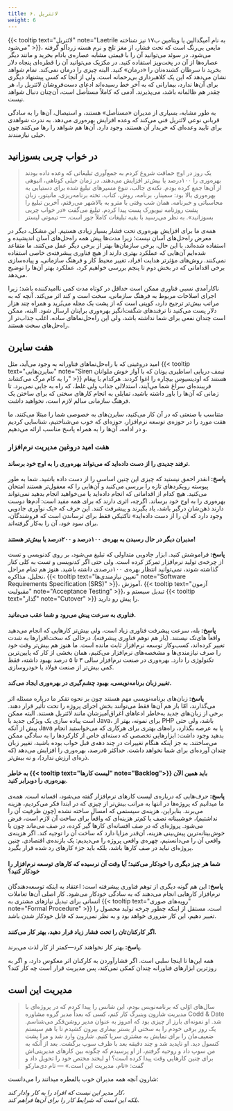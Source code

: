 ```yaml
---
title: ۶. لائتریل
weight: 6
---
```


{{< tooltip text="لائتریل" note="Laetrile به نام آمیگدالین یا ویتامین ب۱۷ نیز شناخته می‌شود" >}}، مایعی بی‌رنگ است که تحت فشار، از مغز تلخ و نرم هسته زردآلو گرفته می‌شود. در سوئد می‌توانید آن را با قیمتی مشابه عصاره‌ی بادام بخرید و مانند دیگر عصاره‌ها از آن در پخت‌وپز استفاده کنید. در مکزیک می‌توانید آن را قطره‌ای پنجاه دلار بخرید تا سرطان کشنده‌تان را «درمان» کنید. البته چیزی را درمان نمی‌کند. تمام شواهد نشان می‌دهد که این یک کلاهبرداری بی‌رحمانه است. ولی از آنجا که کسی پیشنهاد دیگری برای آن‌ها ندارد، بیمارانی که به آخر خط رسیده‌اند ادعای دست‌فروشان لائتریل را، هر چقدر هم ظالمانه باشد، می‌پذیرند. آدمی که کاملاً مستأصل است، آن‌چنان دنبال شواهد نیست.

به طور مشابه، بسیاری از مدیران «مستأصل» هستند، و استیصال،‌ آن‌ها را به سادگی قربانی نوعی لائتریل فنی می‌کند که وعده افزایش بهره‌وری می‌دهد. به ندرت شواهدی برای تایید وعده‌ای که خریدار آن هستند، وجود دارد. آن‌ها هم شواهد را رها می‌کنند چون خیلی نیازمندند.

## در خواب چربی بسوزانید
    
> یک روز در اوج حماقت شروع کردم به جمع‌آوری تبلیغاتی که وعده داده بودند بهره‌وری را ۱۰۰درصد یا بیش‌تر افزایش می‌دهند. در زمان خیلی کوتاهی، انبوهی از آن‌ها جمع کرده بودم. نکته‌ی جالب، تنوع مسیرهای تبلیغ شده برای دستیابی به بهره‌وری بالا بود:‌ سمینار، برنامه، روش، کتاب، تخته برنامه‌ریزی، مانیتور، زبان محاسباتی و خبرنامه. همان شب وقتی با مترو به بالاشهر می‌رفتم، آخرین تبلیغ را پشت روزنامه نیویورک پست پیدا کردم. تبلیغ می‌گفت «در خواب چربی بسوزانید». به نظر می‌رسید با بقیه تبلیغات کاملاً‌ جور است.
> <span>— تیموتی لیستر</span>

همه‌ی ما برای افزایش بهره‌وری تحت فشار بسیار زیادی هستیم. این مشکل، دیگر در معرض راه‌حل‌های آسان نیست؛ زیرا مدت‌ها پیش همه راه‌حل‌های آسان اندیشیده و استفاده شده‌اند. با این حال، برخی سازمان‌ها بهتر از برخی دیگر عمل می‌کنند. ما متقاعد شده‌ایم آن‌هایی که عملکرد بهتری دارند از هیچ فناوری پیشرفته‌ی خاصی استفاده نمی‌کنند. روش‌های مؤثرتر هدایت افراد، تغییر محیط کار و فرهنگ سازمانی، و پیاده‌سازی برخی اقداماتی که در بخش دوم تا پنجم بررسی خواهیم کرد، عملکرد بهتر آن‌ها را توضیح می‌دهد.

ناکارآمدی نسبی فناوری ممکن است حداقل در کوتاه مدت کمی ناامیدکننده باشد؛ زیرا اجرای اصلاحات مربوط به فرهنگ سازمانی، سخت است و کند اثر می‌کند. آنچه که به مراتب بیش‌تر ترجیح دارد، کوپنی است که از پشت یک مجله می‌بُرید و همراه چند هزار دلار پست می‌کنید تا ترفندهای شگفت‌انگیز بهره‌وری برایتان ارسال شود. البته، ممکن است چندان نفعی برای شما نداشته باشد، ولی این راه‌حل‌نماهای ساده، اغلب جذاب‌تر از راه‌حل‌های سخت هستند.

## هفت سایرن

امید دروغینی که با راه‌حل‌نماهای فناورانه به وجود می‌آید، مثل {{< tooltip text="سایرن‌هایی" note="Siren نیمف دریایی اساطیری یونان که با آواز خوش ملوانان را به کام مرگ می‌کشاند" >}} هستند که اودیسیوس بیچاره را اغوا کردند. هرکدام با پیغام فریبنده‌ای سراغ شما می‌آیند، استدلالی جذاب ولی غلط، که راه به جایی نمی‌برد. تا زمانی که آن‌ها را باور داشته باشید، تمایلی به انجام کارهای سختی که برای ساختن یک فرهنگ سازمانی سالم لازم است، نخواهید داشت.

متناسب با صنعتی که در آن کار می‌کنید، سایرن‌های به خصوصی شما را مبتلا می‌کنند. ما هفت مورد را در حوزه‌ی توسعه نرم‌افزار، حوزه‌ای که خوب می‌شناختیم، شناسایی کردیم و در ادامه، آن‌ها را به همراه پاسخ مناسب ارائه می‌دهیم.

### هفت امید دروغین مدیریت نرم‌افزار

#### ترفند جدیدی را از دست داده‌اید که می‌تواند بهره‌وری را به اوج خود برساند.

<strong>پاسخ:‌ </strong>انقدر احمق نیستید که چیزی این چنین اساسی را از دست داده باشید. شما به طور پیوسته رویکردهای تازه را بررسی می‌کنید و آن‌هایی را که معقول‌تر هستند امتحان می‌کنید. هیچ کدام از اقداماتی که انجام داده‌اید یا می‌خواهید انجام بدهید نمی‌تواند بهره‌وری را به اوج خود برساند. اگرچه، اثری دارند که برای همه مفید است: آدم‌ها دوست دارند ذهن‌شان درگیر باشد، یاد بگیرند و پیشرفت کنند. این حرف که «یک نوآوری جادویی وجود دارد که آن را از دست داده‌اید» تاکتیکی فقط برای ترساندن است که فروشندگان، برای سود خود، آن را به‌کار گرفته‌اند.

#### مدیران دیگر در حال رسیدن به بهره‌ی ۱۰۰درصد و ۲۰۰درصد یا بیش‌تر هستند!

<strong>پاسخ: </strong>فراموشش کنید. ابزار جادویی متداولی که تبلیغ می‌شود، بر روی کدنویسی و تست از چرخه‌ی تولید نرم‌افزار تمرکز کرده است. ولی حتی اگر کدنویسی و تست به کلی کنار گذاشته شوند، نمی‌توانید انتظار بهره‌ی ۱۰۰درصدی داشته باشید. هنوز هم تمام مراحل تحلیل، مذاکره، 
{{< tooltip text="تعیین نیازمندی‌ها" note="Software Requirements Specification (SRS)" >}}،
آموزش، {{< tooltip text="آزمون مقبولیت" note="Acceptance Testing" >}}، تبدیل سیستم و 
{{< tooltip text="گذار" note="Cutover" >}}
 را پیش رو دارید.

#### فناوری به سرعت پیش می‌رود و شما عقب می‌مانید.

<strong>پاسخ: </strong>بله، سرعت پیشرفت فناوری زیاد است، ولی بیش‌تر کارهایی که انجام می‌دهید واقعاً های‌تک نیستند. (باز هم توهم فناوری پیشرفته). درحالی که سخت‌افزارها به شدت تغییر کرده‌اند، کسب‌وکار توسعه نرم‌افزار ثابت مانده است. ما هنوز هم بیش‌تر وقت خود را صرف نیازمندی‌ها و مشخصه‌های نرم‌افزار می‌کنیم، همان بخشی از کار که پایین‌ترین تکنولوژی را دارد. بهره‌وری در صنعت نرم‌افزار سالی ۳ تا ۵ درصد بهبود داشته، فقط کمی بیش‌تر از صنعت فولاد یا خودروسازی.


#### تغییر زبان برنامه‌نویسی، بهبود چشم‌گیری در بهره‌وری ایجاد می‌کند.

<strong>پاسخ:‌ </strong>زبان‌های برنامه‌نویسی مهم هستند چون بر نحوه تفکر ما درباره مسئله اثر می‌گذارند، امّا باز هم آن‌ها فقط می‌توانند بخش اجرای پروژه را تحت تأثیر قرار دهند. برخی از زبان‌های جدید به‌خاطر ادعاهای اغراق‌آمیزشان مانند لائتریل هستند. البته ممکن است پیاده سازی یک ویژگی جدید با Java، برای نمونه، بهتر از PHP باشد، ولی حتی پیش از آنکه Java پا به عرصه بگذارد، راه‌های بهتری برای هرکاری که می‌خواستید انجام بدهید وجود داشت: ابزارهایی تخصصی که دسته‌ای خاص از کارکردها را به سادگی ممکن می‌ساختند. به جز اینکه هنگام تغییرات در چند دهه‌ی قبل خواب بوده باشید، تغییر زبان چندان آورده‌ای برای شما نخواهد داشت. حداکثر ۵درصد، بهره‌وری را افزایش می‌دهد (که ذره‌ای ارزش ندارد)، و نه بیش‌تر. 


#### به خاطر {{< tooltip text="لیست کارها" note="Backlog">}} باید همین الآن بهره‌وری را دوبرابر کنید.

<strong>پاسخ: </strong>حرف‌هایی که درباره‌ی لیست کارهای نرم‌افزار گفته می‌شود، افسانه است. همه‌ی ما میدانیم که پروژه‌ها در انتها به مراتب بیش‌تر از چیزی که در ابتدا فکر می‌کردیم، هزینه می‌برند. بنابراین، هزینه‌ی سیستمی که امسال ساخته نشده (چون ظرفیت آن را نداشتیم)، خوشبینانه نصف یا کم‌تر هزینه‌ای که واقعاً برای ساخت آن لازم است، فرض می‌شود. پروژه‌‌ای که در صف افسانه‌ای کارها گیر کرده، در صف می‌ماند چون با خوش‌بینانه‌ترین پیش‌بینی هزینه، آن‌قدر مزایا دارد که ساخت آن را توجیه کند. اگر هزینه‌ی واقعی آن را می‌دانستیم، چهره‌ی واقعی پروژه را می‌دیدیم: یک بازنده‌ی اقتصادی. چنین پروژه‌ای نباید در صف کارها باشد، بلکه باید جزء کارهای رد شده قرار بگیرد.

#### شما هر چیز دیگری را خودکار می‌کنید؛ آیا وقت آن نرسیده که کارهای توسعه نرم‌افزار را خودکار کنید؟
        
<strong>پاسخ: </strong>این هم گونه دیگری از توهم فناوری پیشرفته است: اعتقاد به اینکه توسعه‌دهندگان نرم‌افزار کارهایی انجام می‌دهند که به سادگی خودکار می‌شود. کار اصلی آن‌ها تعاملات انسانی برای تبدیل نیازهای مشتری به {{< tooltip text="رویه‌های صوری" note="Formal Procedure" >}} است. مستقل از اینکه چطور چرخه تولید محصول را تغییر دهیم، این کار ضروری خواهد بود و به نظر نمی‌رسد که قابل خودکار شدن باشد.

#### اگر کارکنان‌تان را تحت فشار زیاد قرار دهید، بهتر کار می‌کنند.

<strong>پاسخ: </strong>بهتر کار نخواهند کرد—کمتر از کار لذت می‌برند.

همه این‌ها تا اینجا سلبی است. اگر فشارآوردن به کارکنان اثر معکوس دارد، و اگر به روزترین ابزارهای فناورانه چندان کمکی نمی‌کند، پس مدیریت قرار است چه کار کند؟

## مدیریت این است
 
> سال‌های اوّلی که برنامه‌نویس بودم، این شانس را پیدا کردم که در پروژه‌ای با مدیریت شارون وینبرگ کار کنم، کسی که بعداً مدیر گروه مشاوره Codd & Date شد. او نمونه‌ای بارز از چیزی بود که امروز به عنوان مدیر روشن‌فکر می‌شناسم. یک روز برفی خودم را به سختی از بستر بیماری بیرون کشیدم تا با هم سیستم ضعیف‌مان را برای نمایش به مشتری سرپا کنیم. شارون وارد شد و مرا پشت کنسول دید. او ناپدید شد و چند دقیقه بعد با ظرف سوپ برگشت. بعد از آنکه به من سوپ داد و روحیه گرفتم، از او پرسیدم که چگونه بین کارهای مدیریتی‌اش برای چنین کارهایی وقت پیدا کرده است؟ او لبخند مختص خود را تحویل داد و گفت: «تام، مدیریت این است.»
> <span>— تام دی‌مارکو</span>

شارون آنچه همه مدیران خوب بالفطره میدانند را می‌دانست:

<em> کار مدیر این نیست که افراد را به کار وادار کند، \
 بلکه این است که شرایط کار را برای آن‌ها فراهم کند. </em>